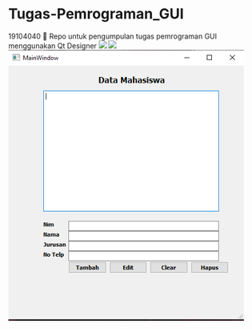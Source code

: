 # Tugas-Pemrograman_GUI 
19104040
🏡 Repo untuk pengumpulan tugas pemrograman GUI menggunakan Qt Designer
<img src =  "https://github.com/sadisad/Tugas-Pemrograman_GUI/blob/TeoriPemrograman_GUI/Kalender%20Widget.png"> 
<img src =  "https://github.com/sadisad/Tugas-Pemrograman_GUI/blob/TeoriPemrograman_GUI/Style.png"> 
<img src = "https://github.com/sadisad/Pemrograman_GUI/blob/TeoriPemrograman_GUI/Tugas%202%20-%20Kisi-Kisi%20GUI/Images/Data%20Mahasiswa.PNG">
